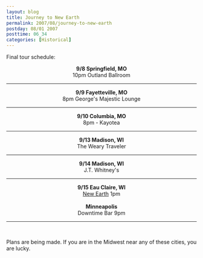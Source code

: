 ```yaml
---
layout: blog
title: Journey to New Earth
permalink: 2007/08/journey-to-new-earth
postday: 08/01 2007
posttime: 06_34
categories: [Historical]
---
```


<p>Final tour schedule:</p>
<div align="center">
<b>9/8 Springfield, MO</b><br />
10pm Outland Ballroom
<hr />
<b>9/9 Fayetteville, MO</b><br />
8pm George's Majestic Lounge
<hr />
<b>9/10 Columbia, MO</b><br />
     8pm - Kayotea
<hr />
<b>9/13 Madison, WI</b><br />
The Weary Traveler
<hr />
<b>9/14 Madison, WI</b><br />
     J.T. Whitney's<br />
<hr />
<b>9/15 Eau Claire, WI</b><br />
<a target="_blank" href="http://www.myspace.com/newearthfestival">New Earth</a> 1pm<br /><br />
<b>Minneapolis</b><br />Downtime Bar 9pm<br />
<hr /><br />
</div>
<p>Plans are being made. If you are in the Midwest near any of these cities, you are lucky.</p>

